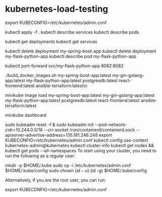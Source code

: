 # kubernetes-load-testing


export KUBECONFIG=/etc/kubernetes/admin.conf

kubectl apply -f .
kubectl describe services
kubectl describe pods 

kubectl get deployments
kubectl get services

kubectl delete deployment my-spring-boot-app
kubectl delete deployment my-flask-python-app
kubectl describe pod my-flask-python-app

kubectl port-forward svc/my-flask-python-app 8082:8082

./build_docker_images.sh my-spring-boot-app:latest my-gin-golang-app:latest my-flask-python-app:latest postgresdb:latest react-frontend:latest ansible-terraform:latest\n

minikube image load my-spring-boot-app:latest my-gin-golang-app:latest my-flask-python-app:latest postgresdb:latest react-frontend:latest ansible-terraform:latest

minikube dashboard

sudo kubeadm reset -f & sudo kubeadm init --pod-network-cidr=10.244.0.0/16 --cri-socket /run/containerd/containerd.sock --apiserver-advertise-address=135.181.246.248
export KUBECONFIG=/etc/kubernetes/admin.conf
kubectl config use-context kubernetes-admin@kubernetes
kubectl cluster-info 
kubectl get nodes && kubectl get pods --all-namespaces
To start using your cluster, you need to run the following as a regular user:

  mkdir -p $HOME/.kube
  sudo cp -i /etc/kubernetes/admin.conf $HOME/.kube/config
  sudo chown $(id -u):$(id -g) $HOME/.kube/config

Alternatively, if you are the root user, you can run:

  export KUBECONFIG=/etc/kubernetes/admin.conf